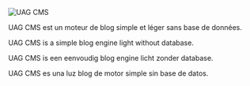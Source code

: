 ![UAG CMS](http://julien-et-nel.be/UAG/logo.png)

UAG CMS est un moteur de blog simple et léger sans base de données.

UAG CMS is a simple blog engine light without database.

UAG CMS is een eenvoudig blog engine licht zonder database.

UAG CMS es una luz blog de motor simple sin base de datos.